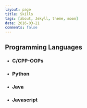 ```yaml
---
layout: page
title: Skills
tags: [about, Jekyll, theme, moon]
date: 2016-03-21
comments: false
---
```

<html>
<body>
<div class="skills-bar-container"> 
<h2> Programming Languages</h2>
<ul>
  <li>
    <div class="progressbar-title">
      <h3>C/CPP-OOPs</h3>
      <span class="percent" id="cpp-pourcent"></span>
    </div>
    <div class="bar-container">
      <span class="progressbar progressgreen" id="progress-cpp"></span>
    </div>
  </li>
  <li>
    <div class="progressbar-title">
      <h3>Python</h3>
      <span class="percent" id="python-pourcent"></span>
    </div>
    <div class="bar-container">
      <span class="progressbar progressgreen" id="progress-css"></span>
    </div>
  </li>
  
  <li>
    <div class="progressbar-title">
      <h3>Java</h3>
      <span class="percent" id="java-pourcent"></span>
    </div>
    <div class="bar-container">
      <span class="progressbar progressgreen" id="progress-javascript"></span>
    </div>
  </li>
  
  <li>
    <div class="progressbar-title">
      <h3>Javascript</h3>
      <span class="percent" id="javascript-pourcent"></span>
    </div>
    <div class="bar-container">
      <span class="progressbar progressgreen" id="progress-php"></span>
    </div>
  </li>

</ul>

</div>

</body>
</html>



